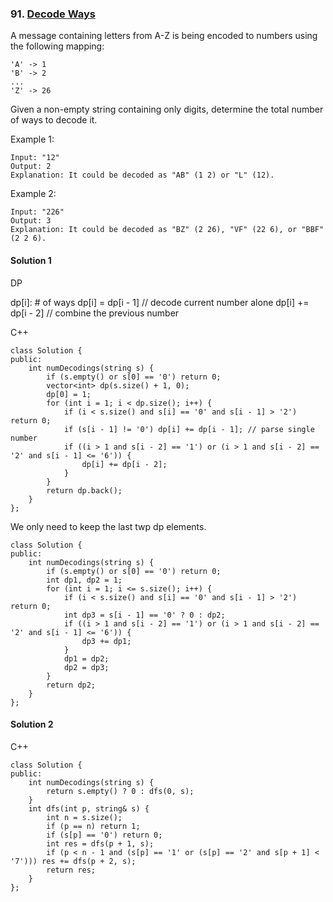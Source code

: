 ### 91\. [Decode Ways](https://leetcode.com/problems/decode-ways/)

A message containing letters from A-Z is being encoded to numbers using the following mapping:
```
'A' -> 1
'B' -> 2
...
'Z' -> 26
```
Given a non-empty string containing only digits, determine the total number of ways to decode it.

Example 1:
```
Input: "12"
Output: 2
Explanation: It could be decoded as "AB" (1 2) or "L" (12).
```
Example 2:
```
Input: "226"
Output: 3
Explanation: It could be decoded as "BZ" (2 26), "VF" (22 6), or "BBF" (2 2 6).
```

#### Solution 1

DP

dp[i]: # of ways
dp[i] = dp[i - 1] // decode current number alone
dp[i] += dp[i - 2] // combine the previous number 

C++

```
class Solution {
public:
    int numDecodings(string s) {
        if (s.empty() or s[0] == '0') return 0;
        vector<int> dp(s.size() + 1, 0);
        dp[0] = 1;
        for (int i = 1; i < dp.size(); i++) {
            if (i < s.size() and s[i] == '0' and s[i - 1] > '2') return 0;
            if (s[i - 1] != '0') dp[i] += dp[i - 1]; // parse single number
            if ((i > 1 and s[i - 2] == '1') or (i > 1 and s[i - 2] == '2' and s[i - 1] <= '6')) {
                dp[i] += dp[i - 2];
            }
        }
        return dp.back();
    }
};
```

We only need to keep the last twp dp elements.

```
class Solution {
public:
    int numDecodings(string s) {
        if (s.empty() or s[0] == '0') return 0;
        int dp1, dp2 = 1;
        for (int i = 1; i <= s.size(); i++) {
            if (i < s.size() and s[i] == '0' and s[i - 1] > '2') return 0;
            int dp3 = s[i - 1] == '0' ? 0 : dp2;
            if ((i > 1 and s[i - 2] == '1') or (i > 1 and s[i - 2] == '2' and s[i - 1] <= '6')) {
                dp3 += dp1;
            }
            dp1 = dp2;
            dp2 = dp3;
        }
        return dp2;
    }
};
```

#### Solution 2

C++

```
class Solution {
public:
    int numDecodings(string s) {
        return s.empty() ? 0 : dfs(0, s);    
    }
    int dfs(int p, string& s) {
        int n = s.size();
        if (p == n) return 1;
        if (s[p] == '0') return 0;
        int res = dfs(p + 1, s);
        if (p < n - 1 and (s[p] == '1' or (s[p] == '2' and s[p + 1] < '7'))) res += dfs(p + 2, s);
        return res;
    }
};
```
